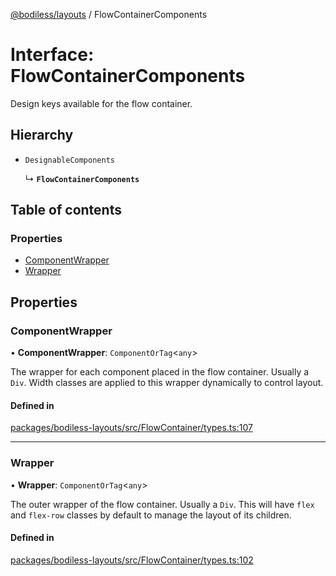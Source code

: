 [@bodiless/layouts](../README.md) / FlowContainerComponents

# Interface: FlowContainerComponents

Design keys available for the flow container.

## Hierarchy

- `DesignableComponents`

  ↳ **`FlowContainerComponents`**

## Table of contents

### Properties

- [ComponentWrapper](FlowContainerComponents.md#componentwrapper)
- [Wrapper](FlowContainerComponents.md#wrapper)

## Properties

### ComponentWrapper

• **ComponentWrapper**: `ComponentOrTag`<`any`\>

The wrapper for each component placed in the flow container.  Usually a `Div`.
Width classes are applied to this wrapper dynamically to control layout.

#### Defined in

[packages/bodiless-layouts/src/FlowContainer/types.ts:107](https://github.com/dtargons/Bodiless-JS/blob/2c593824/packages/bodiless-layouts/src/FlowContainer/types.ts#L107)

___

### Wrapper

• **Wrapper**: `ComponentOrTag`<`any`\>

The outer wrapper of the flow container.  Usually a `Div`.
This will have `flex` and `flex-row` classes by default to manage
the layout of its children.

#### Defined in

[packages/bodiless-layouts/src/FlowContainer/types.ts:102](https://github.com/dtargons/Bodiless-JS/blob/2c593824/packages/bodiless-layouts/src/FlowContainer/types.ts#L102)
